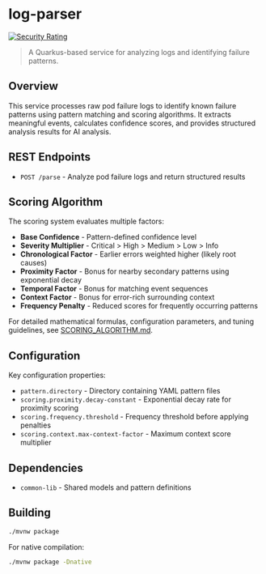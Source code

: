 # log-parser
[![Security Rating](https://sonarcloud.io/api/project_badges/measure?project=podmortem_log-parser&metric=security_rating)](https://sonarcloud.io/summary/new_code?id=podmortem_log-parser)

> A Quarkus-based service for analyzing logs and identifying failure patterns.

## Overview

This service processes raw pod failure logs to identify known failure patterns using pattern matching and scoring algorithms. It extracts meaningful events, calculates confidence scores, and provides structured analysis results for AI analysis.

## REST Endpoints

- `POST /parse` - Analyze pod failure logs and return structured results

## Scoring Algorithm

The scoring system evaluates multiple factors:

- **Base Confidence** - Pattern-defined confidence level
- **Severity Multiplier** - Critical > High > Medium > Low > Info
- **Chronological Factor** - Earlier errors weighted higher (likely root causes)
- **Proximity Factor** - Bonus for nearby secondary patterns using exponential decay
- **Temporal Factor** - Bonus for matching event sequences
- **Context Factor** - Bonus for error-rich surrounding context
- **Frequency Penalty** - Reduced scores for frequently occurring patterns

For detailed mathematical formulas, configuration parameters, and tuning guidelines, see [SCORING_ALGORITHM.md](docs/SCORING_ALGORITHM.md).

## Configuration

Key configuration properties:

- `pattern.directory` - Directory containing YAML pattern files
- `scoring.proximity.decay-constant` - Exponential decay rate for proximity scoring
- `scoring.frequency.threshold` - Frequency threshold before applying penalties
- `scoring.context.max-context-factor` - Maximum context score multiplier

## Dependencies

- `common-lib` - Shared models and pattern definitions

## Building

```bash
./mvnw package
```

For native compilation:
```bash
./mvnw package -Dnative
``` 
